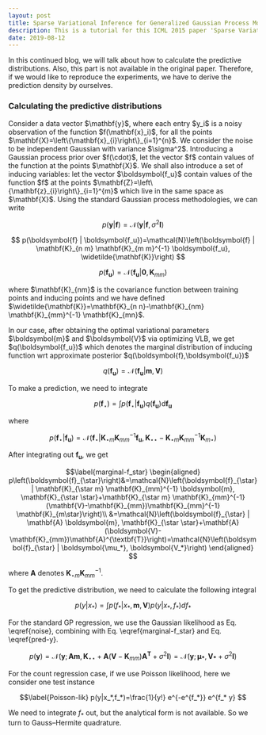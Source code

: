 ```yaml
---
layout: post
title: Sparse Variational Inference for Generalized Gaussian Process Models - Tutorial 4
description: This is a tutorial for this ICML 2015 paper 'Sparse Variational Inference for Generalized Gaussian Process Models'. It covers how to calculate the predictive distributions.
date: 2019-08-12
---
```

<p>
In this continued blog, we will talk about how to calculate the predictive distributions. Also, this part is not available in the original paper. Therefore, if we would like to reproduce the experiments, we have to derive the prediction density by ourselves.
</p>

### Calculating the predictive distributions

<p>
Consider a data vector $\mathbf{y}$, where each entry $y_i$ is a noisy observation of the function $f(\mathbf{x}_i)$, for all the points $\mathbf{X}=\left\{\mathbf{x}_{i}\right\}_{i=1}^{n}$. We consider the noise to be independent Gaussian with variance $\sigma^2$. Introducing a Gaussian process prior over $f(\cdot)$, let the vector $f$ contain values of the function at the points $\mathbf{X}$. We shall also introduce a set of inducing variables: let the vector $\boldsymbol{f_u}$ contain values of the function $f$ at the points $\mathbf{Z}=\left\{\mathbf{z}_{i}\right\}_{i=1}^{m}$ which live in the same space as $\mathbf{X}$. Using the standard Gaussian process methodologies, we can write
</p>

$$\label{noise}
p(\mathbf{y} | \boldsymbol{f})=\mathcal{N}\left(\mathbf{y} | \boldsymbol{f}, \sigma^{2} \mathbf{I}\right)
$$

$$
p(\boldsymbol{f} | \boldsymbol{f_u})=\mathcal{N}\left(\boldsymbol{f} | \mathbf{K}_{n m} \mathbf{K}_{m m}^{-1} \boldsymbol{f_u}, \widetilde{\mathbf{K}}\right)
$$

$$
p(\boldsymbol{f_u})=\mathcal{N}\left(\boldsymbol{f_u} | \mathbf{0}, \mathbf{K}_{m m}\right)
$$

<p>
where $\mathbf{K}_{nm}$ is the covariance function between training points and inducing points and we have defined $\widetilde{\mathbf{K}}=\mathbf{K}_{n n}-\mathbf{K}_{nm} \mathbf{K}_{mm}^{-1} \mathbf{K}_{mn}$.
</p>

<p>
In our case, after obtaining the optimal variational parameters $\boldsymbol{m}$ and $\boldsymbol{V}$ via optimizing VLB, we get $q(\boldsymbol{f_u})$ which denotes the marginal distribution of inducing function wrt approximate posterior $q(\boldsymbol{f},\boldsymbol{f_u})$
</p>

$$ 
q(\boldsymbol{f_u})=\mathcal{N}(\boldsymbol{f_u} | \boldsymbol{m}, \boldsymbol{V})
$$

<p>
To make a prediction, we need to integrate
</p>

$$ 
p\left(\boldsymbol{f}_{\star}\right)=\int p\left(\boldsymbol{f}_{\star} | \boldsymbol{f_u}\right) q(\boldsymbol{f_u}) \mathrm{d} \boldsymbol{f_u}
$$

where

$$ 
p\left(\boldsymbol{f}_{\star} | \boldsymbol{f_u}\right)=\mathcal{N}\left(\boldsymbol{f}_{\star} | \mathbf{K}_{\star m} \mathbf{K}_{mm}^{-1} \boldsymbol{f_u}, \mathbf{K}_{\star \star}-\mathbf{K}_{\star m} \mathbf{K}_{mm}^{-1} \mathbf{K}_{m \star}\right)
$$

After integrating out $\boldsymbol{f_u}$, we get

$$\label{marginal-f_star}
\begin{aligned}
p\left(\boldsymbol{f}_{\star}\right)&=\mathcal{N}\left(\boldsymbol{f}_{\star} | \mathbf{K}_{\star m} \mathbf{K}_{mm}^{-1} \boldsymbol{m}, \mathbf{K}_{\star \star}+\mathbf{K}_{\star m} \mathbf{K}_{mm}^{-1} (\mathbf{V}-\mathbf{K}_{mm})\mathbf{K}_{mm}^{-1} \mathbf{K}_{m\star}\right)\\
&=\mathcal{N}\left(\boldsymbol{f}_{\star} | \mathbf{A} \boldsymbol{m}, \mathbf{K}_{\star \star}+\mathbf{A} (\boldsymbol{V}-\mathbf{K}_{mm})\mathbf{A}^{\textbf{T}}\right)=\mathcal{N}\left(\boldsymbol{f}_{\star} | \boldsymbol{\mu_*}, \boldsymbol{V_*}\right)
\end{aligned}
$$

where $\mathbf{A}$ denotes $\mathbf{K}_{\star m} \mathbf{K}_{mm}^{-1}$.

To get the predictive distribution, we need to calculate the following integral

$$\label{pred-y}
    p(y|x_*)=\int p(f_{*} |x_{*},\boldsymbol{m},\boldsymbol{V})p(y|x_*,f_*)df_*
$$

For the standard GP regression, we use the Gaussian likelihood as Eq. \eqref{noise}, combining with Eq. \eqref{marginal-f_star} and Eq. \eqref{pred-y}. 

$$ \label{pred-y-Gauss}
p(\boldsymbol{y})=\mathcal{N}\left(\boldsymbol{y} ; \mathbf{A} \boldsymbol{m}, \mathbf{K}_{\star \star}+\mathbf{A} (\boldsymbol{V}-\mathbf{K}_{mm})\mathbf{A}^{\textbf{T}}+\sigma^{2} \mathbf{I}\right)=\mathcal{N}(\boldsymbol{y}; \boldsymbol{\mu_*}, \boldsymbol{V_*}+\sigma^{2} \mathbf{I})
$$

For the count regression case, if we use Poisson likelihood, here we consider one test instance

$$\label{Poisson-lik}
    p(y|x_*,f_*)=\frac{1}{y!} e^{-e^{f_*}} e^{f_* y}
$$

We need to integrate $f_*$ out, but the  analytical form is not available. So we turn to Gauss–Hermite quadrature. 
